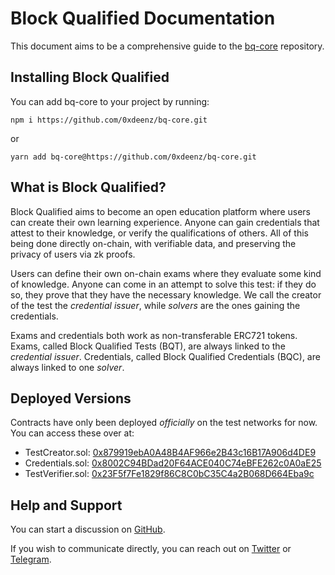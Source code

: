 # Block Qualified Documentation

This document aims to be a comprehensive guide to the [bq-core](https://github.com/0xdeenz/bq-core) repository.

## Installing Block Qualified

You can add bq-core to your project by running:

```
npm i https://github.com/0xdeenz/bq-core.git  
```

or

```
yarn add bq-core@https://github.com/0xdeenz/bq-core.git
```

## What is Block Qualified?

Block Qualified aims to become an open education platform where users can create their own learning experience. Anyone can gain credentials that attest to their knowledge, or verify the qualifications of others. All of this being done directly on-chain, with verifiable data, and preserving the privacy of users via zk proofs.

Users can define their own on-chain exams where they evaluate some kind of knowledge. Anyone can come in an attempt to solve this test: if they do so, they prove that they have the necessary knowledge. We call the creator of the test the _credential issuer_, while _solvers_ are the ones gaining the credentials.

Exams and credentials both work as non-transferable ERC721 tokens. Exams, called Block Qualified Tests (BQT), are always linked to the _credential issuer_. Credentials, called Block Qualified Credentials (BQC), are always linked to one _solver_.

## Deployed Versions

Contracts have only been deployed _officially_ on the test networks for now. You can access these over at:

- TestCreator.sol: [0x879919ebA0A48B4AF966e2B43c16B17A906d4DE9](https://mumbai.polygonscan.com/address/0x879919ebA0A48B4AF966e2B43c16B17A906d4DE9#code)
- Credentials.sol: [0x8002C94BDad20F64ACE040C74eBFE262c0A0aE25](https://mumbai.polygonscan.com/address/0x8002C94BDad20F64ACE040C74eBFE262c0A0aE25#code)
- TestVerifier.sol: [0x23F5f7Fe1829f86C8C0bC35C4a2B068D664Eba9c](https://mumbai.polygonscan.com/address/0x23F5f7Fe1829f86C8C0bC35C4a2B068D664Eba9c#code)

## Help and Support

You can start a discussion on [GitHub](https://github.com/0xdeenz/bq-core).

If you wish to communicate directly, you can reach out on [Twitter](https://twitter.com/0xdeenz) or [Telegram](https://t.me/deenzdev).

